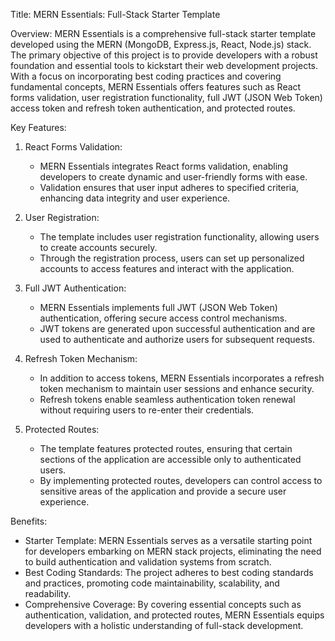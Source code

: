 Title: MERN Essentials: Full-Stack Starter Template

Overview:
MERN Essentials is a comprehensive full-stack starter template developed using the MERN (MongoDB, Express.js, React, Node.js) stack. The primary objective of this project is to provide developers with a robust foundation and essential tools to kickstart their web development projects. With a focus on incorporating best coding practices and covering fundamental concepts, MERN Essentials offers features such as React forms validation, user registration functionality, full JWT (JSON Web Token) access token and refresh token authentication, and protected routes.

Key Features:
1. React Forms Validation:
   - MERN Essentials integrates React forms validation, enabling developers to create dynamic and user-friendly forms with ease.
   - Validation ensures that user input adheres to specified criteria, enhancing data integrity and user experience.

2. User Registration:
   - The template includes user registration functionality, allowing users to create accounts securely.
   - Through the registration process, users can set up personalized accounts to access features and interact with the application.

3. Full JWT Authentication:
   - MERN Essentials implements full JWT (JSON Web Token) authentication, offering secure access control mechanisms.
   - JWT tokens are generated upon successful authentication and are used to authenticate and authorize users for subsequent requests.

4. Refresh Token Mechanism:
   - In addition to access tokens, MERN Essentials incorporates a refresh token mechanism to maintain user sessions and enhance security.
   - Refresh tokens enable seamless authentication token renewal without requiring users to re-enter their credentials.

5. Protected Routes:
   - The template features protected routes, ensuring that certain sections of the application are accessible only to authenticated users.
   - By implementing protected routes, developers can control access to sensitive areas of the application and provide a secure user experience.

Benefits:
- Starter Template: MERN Essentials serves as a versatile starting point for developers embarking on MERN stack projects, eliminating the need to build authentication and validation systems from scratch.
- Best Coding Standards: The project adheres to best coding standards and practices, promoting code maintainability, scalability, and readability.
- Comprehensive Coverage: By covering essential concepts such as authentication, validation, and protected routes, MERN Essentials equips developers with a holistic understanding of full-stack development.
